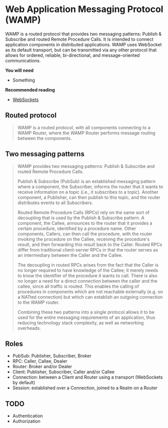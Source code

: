 # Web Application Messaging Protocol (WAMP)

WAMP is a routed protocol that provides two messaging patterns: Publish &
Subscribe and routed Remote Procedure Calls. It is intended to connect
application components in distributed applications. WAMP uses WebSocket as its
default transport, but can be transmitted via any other protocol that allows for
ordered, reliable, bi-directional, and message-oriented communications.

**You will need**

* Something

**Recommended reading**

* [WebSockets](../ws/)

<!-- START doctoc -->
<!-- END doctoc -->



## Routed protocol

> WAMP is a routed protocol, with all components connecting to a WAMP Router,
> where the WAMP Router performs message routing between the components.

## Two messaging patterns

> WAMP provides two messaging patterns: Publish & Subscribe and routed Remote
> Procedure Calls.
>
> Publish & Subscribe (PubSub) is an established messaging pattern where a
> component, the Subscriber, informs the router that it wants to receive
> information on a topic (i.e., it subscribes to a topic). Another component, a
> Publisher, can then publish to this topic, and the router distributes events
> to all Subscribers.
>
> Routed Remote Procedure Calls (RPCs) rely on the same sort of decoupling that
> is used by the Publish & Subscribe pattern. A component, the Callee, announces
> to the router that it provides a certain procedure, identified by a procedure
> name. Other components, Callers, can then call the procedure, with the router
> invoking the procedure on the Callee, receiving the procedure's result, and
> then forwarding this result back to the Caller. Routed RPCs differ from
> traditional client-server RPCs in that the router serves as an intermediary
> between the Caller and the Callee.
>
> The decoupling in routed RPCs arises from the fact that the Caller is no
> longer required to have knowledge of the Callee; it merely needs to know the
> identifier of the procedure it wants to call. There is also no longer a need
> for a direct connection between the caller and the callee, since all traffic
> is routed. This enables the calling of procedures in components which are not
> reachable externally (e.g. on a NATted connection) but which can establish an
> outgoing connection to the WAMP router.
>
> Combining these two patterns into a single protocol allows it to be used for
> the entire messaging requirements of an application, thus reducing technology
> stack complexity, as well as networking overheads.

## Roles

* PubSub: Publisher, Subscriber, Broker
* RPC: Caller, Callee, Dealer
* Router: Broker and/or Dealer
* Client: Publisher, Subscriber, Caller and/or Callee
* Connection: between a Client and Router using a transport (WebSockets by default)
* Session: established over a Connection, joined to a Realm on a Router



## TODO

* Authentication
* Authorization